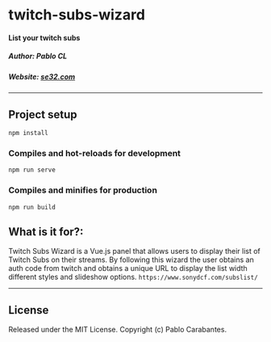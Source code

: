 # twitch-subs-wizard

#### List your twitch subs

##### Author: Pablo CL
##### Website: [se32.com](http://www.se32.com)
***

## Project setup
```
npm install
```

### Compiles and hot-reloads for development
```
npm run serve
```

### Compiles and minifies for production
```
npm run build
```

## What is it for?:

Twitch Subs Wizard is a Vue.js panel that allows users to display their list of Twitch Subs on their streams.
By following this wizard the user obtains an auth code from twitch and obtains a unique URL to display the list width different styles and slideshow options.
` https://www.sonydcf.com/subslist/ `  

***
## License
Released under the MIT License. Copyright (c) Pablo Carabantes.
